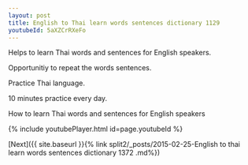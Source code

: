```yaml
---
layout: post
title: English to Thai learn words sentences dictionary 1129 
youtubeId: 5aXZCrRXeFo
---
```

 
 
Helps to learn Thai words and sentences for English speakers.

Opportunitiy to repeat the words sentences. 

Practice Thai language. 
 
10 minutes practice every day. 
 
How to learn Thai words and sentences for English speakers 
 
{% include youtubePlayer.html id=page.youtubeId %}
 
 
[Next]({{ site.baseurl }}{% link  split2/_posts/2015-02-25-English to thai learn words sentences dictionary 1372 .md%})
 
